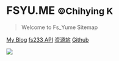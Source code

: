 <!-- _coverpage.md -->

<!-- ![logo](_media/icon.svg) -->

# FSYU.ME <small>©Chihying K</small>

> Welcome to Fs_Yume Sitemap

[My Blog](https://www.fsyume.com)
[fs233 API](https://fs233.cc)
[资源站](http://cloud.fsyu.me/)
[Github](https://github.com/chihying-k)

![](https://tva1.sinaimg.cn/large/00795p2wly1h4ud1i8899j32y91nq1kx.jpg)